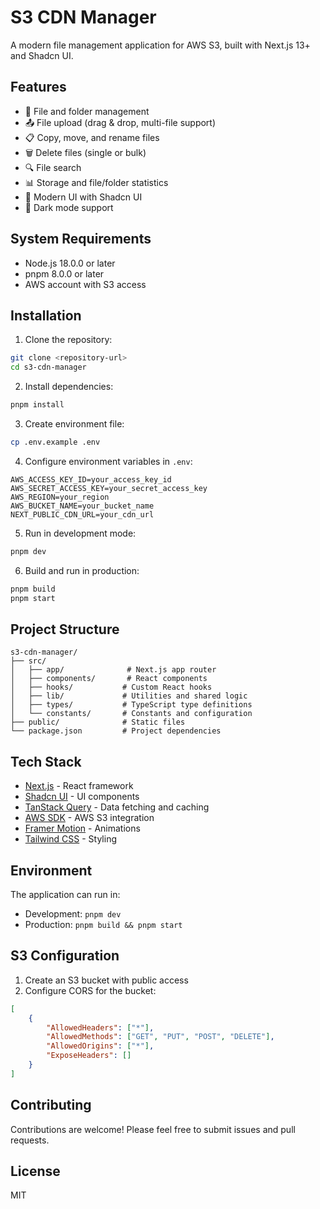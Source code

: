 # S3 CDN Manager

A modern file management application for AWS S3, built with Next.js 13+ and Shadcn UI.

## Features

-   📁 File and folder management
-   📤 File upload (drag & drop, multi-file support)
-   📋 Copy, move, and rename files
-   🗑️ Delete files (single or bulk)
-   🔍 File search
-   📊 Storage and file/folder statistics
-   🎨 Modern UI with Shadcn UI
-   🌙 Dark mode support

## System Requirements

-   Node.js 18.0.0 or later
-   pnpm 8.0.0 or later
-   AWS account with S3 access

## Installation

1. Clone the repository:

```bash
git clone <repository-url>
cd s3-cdn-manager
```

2. Install dependencies:

```bash
pnpm install
```

3. Create environment file:

```bash
cp .env.example .env
```

4. Configure environment variables in `.env`:

```env
AWS_ACCESS_KEY_ID=your_access_key_id
AWS_SECRET_ACCESS_KEY=your_secret_access_key
AWS_REGION=your_region
AWS_BUCKET_NAME=your_bucket_name
NEXT_PUBLIC_CDN_URL=your_cdn_url
```

5. Run in development mode:

```bash
pnpm dev
```

6. Build and run in production:

```bash
pnpm build
pnpm start
```

## Project Structure

```
s3-cdn-manager/
├── src/
│   ├── app/              # Next.js app router
│   ├── components/       # React components
│   ├── hooks/           # Custom React hooks
│   ├── lib/             # Utilities and shared logic
│   ├── types/           # TypeScript type definitions
│   └── constants/       # Constants and configuration
├── public/              # Static files
└── package.json         # Project dependencies
```

## Tech Stack

-   [Next.js](https://nextjs.org/) - React framework
-   [Shadcn UI](https://ui.shadcn.com/) - UI components
-   [TanStack Query](https://tanstack.com/query/latest) - Data fetching and caching
-   [AWS SDK](https://aws.amazon.com/sdk-for-javascript/) - AWS S3 integration
-   [Framer Motion](https://www.framer.com/motion/) - Animations
-   [Tailwind CSS](https://tailwindcss.com/) - Styling

## Environment

The application can run in:

-   Development: `pnpm dev`
-   Production: `pnpm build && pnpm start`

## S3 Configuration

1. Create an S3 bucket with public access
2. Configure CORS for the bucket:

```json
[
    {
        "AllowedHeaders": ["*"],
        "AllowedMethods": ["GET", "PUT", "POST", "DELETE"],
        "AllowedOrigins": ["*"],
        "ExposeHeaders": []
    }
]
```

## Contributing

Contributions are welcome! Please feel free to submit issues and pull requests.

## License

MIT

